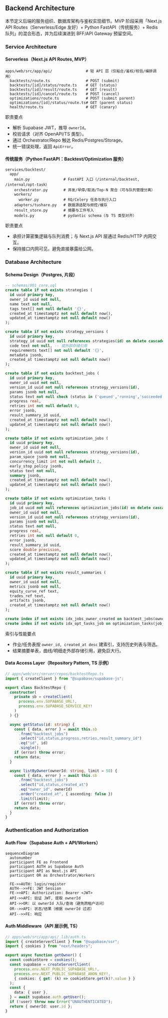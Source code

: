 ## Backend Architecture

本节定义后端的服务组织、数据库架构与鉴权实现细节。MVP 阶段采用「Next.js API Routes（Serverless/Edge 友好）+ Python FastAPI（传统服务）+ Redis 队列」的混合形态，并为后续演进到 BFF/API Gateway 预留空间。

### Service Architecture

#### Serverless（Next.js API Routes, MVP）

```text
apps/web/src/app/api/               # 轻 API 层（仅粘合/鉴权/校验/编排调用）
  backtests/route.ts                # POST (submit)
  backtests/[id]/status/route.ts    # GET (status)
  backtests/[id]/result/route.ts    # GET (result)
  backtests/[id]/cancel/route.ts    # POST (cancel)
  optimizations/route.ts            # POST (submit parent)
  optimizations/[id]/status/route.ts# GET (parent status)
  health/route.ts                   # GET (canary)
```

职责要点

- 解析 Supabase JWT，推导 `ownerId`。
- 校验请求（对齐 OpenAPI/TS 类型）。
- 通过 Orchestrator/Repo 触达 Redis/Postgres/Storage。
- 统一错误处理，返回 `ApiError`。

#### 传统服务（Python FastAPI：Backtest/Optimization 服务）

```text
services/backtest/
  app/
    main.py               # FastAPI 入口（/internal/backtest, /internal/opt-task）
    orchestrator.py       # 并发/早停/取消/Top-N 聚合（可与队列管理分离）
    workers/
      worker.py           # RQ/Celery 任务与执行入口
    adapters/tushare.py   # 数据源适配与频控/缓存
    result_store.py       # 摘要与工件写入
    models.py             # pydantic schema（与 TS 类型对齐）
```

职责要点

- 承担计算密集逻辑与队列消费；与 Next.js API 层通过 Redis/HTTP 内网交互。
- 保持接口内网可见，避免直接暴露给公网。

### Database Architecture

#### Schema Design（Postgres, 片段）

```sql
-- schemas/001_core.sql
create table if not exists strategies (
  id uuid primary key,
  owner_id uuid not null,
  name text not null,
  tags text[] not null default '{}',
  created_at timestamptz not null default now(),
  updated_at timestamptz not null default now()
);

create table if not exists strategy_versions (
  id uuid primary key,
  strategy_id uuid not null references strategies(id) on delete cascade,
  code text not null, -- 或外部存储引用
  requirements text[] not null default '{}',
  metadata jsonb,
  created_at timestamptz not null default now()
);

create table if not exists backtest_jobs (
  id uuid primary key,
  owner_id uuid not null,
  version_id uuid not null references strategy_versions(id),
  params jsonb not null,
  status text not null check (status in ('queued','running','succeeded','failed','early-stopped','canceled')),
  progress real,
  retries int not null default 0,
  error jsonb,
  result_summary_id uuid,
  created_at timestamptz not null default now(),
  updated_at timestamptz not null default now()
);

create table if not exists optimization_jobs (
  id uuid primary key,
  owner_id uuid not null,
  version_id uuid not null references strategy_versions(id),
  param_space jsonb not null,
  concurrency_limit int not null default 2,
  early_stop_policy jsonb,
  status text not null,
  summary jsonb,
  created_at timestamptz not null default now(),
  updated_at timestamptz not null default now()
);

create table if not exists optimization_tasks (
  id uuid primary key,
  job_id uuid not null references optimization_jobs(id) on delete cascade,
  owner_id uuid not null,
  version_id uuid not null references strategy_versions(id),
  params jsonb not null,
  status text not null,
  progress real,
  retries int not null default 0,
  error jsonb,
  result_summary_id uuid,
  score double precision,
  created_at timestamptz not null default now(),
  updated_at timestamptz not null default now()
);

create table if not exists result_summaries (
  id uuid primary key,
  owner_id uuid not null,
  metrics jsonb not null,
  equity_curve_ref text,
  trades_ref text,
  artifacts jsonb,
  created_at timestamptz not null default now()
);

create index if not exists idx_jobs_owner_created on backtest_jobs(owner_id, created_at desc);
create index if not exists idx_opt_tasks_job on optimization_tasks(job_id);
```

索引与性能要点

- 作业/任务表按 `owner_id, created_at desc` 建索引，支持历史列表与筛选。
- 结果摘要单表，曲线/明细走外部存储引用，避免巨大行。

#### Data Access Layer（Repository Pattern, TS 示例）

```ts
// apps/web/src/server/repos/backtestRepo.ts
import { createClient } from "@supabase/supabase-js";

export class BacktestRepo {
  constructor(
    private sb = createClient(
      process.env.SUPABASE_URL!,
      process.env.SUPABASE_SERVICE_KEY!
    )
  ) {}

  async getStatus(id: string) {
    const { data, error } = await this.sb
      .from("backtest_jobs")
      .select("id,status,progress,retries,result_summary_id")
      .eq("id", id)
      .single();
    if (error) throw error;
    return data;
  }

  async listByOwner(ownerId: string, limit = 50) {
    const { data, error } = await this.sb
      .from("backtest_jobs")
      .select("id,status,created_at")
      .eq("owner_id", ownerId)
      .order("created_at", { ascending: false })
      .limit(limit);
    if (error) throw error;
    return data;
  }
}
```

### Authentication and Authorization

#### Auth Flow（Supabase Auth + API/Workers）

```mermaid
sequenceDiagram
  autonumber
  participant FE as Frontend
  participant AUTH as Supabase Auth
  participant API as Next.js API
  participant OR as Orchestrator/Workers

  FE->>AUTH: login/register
  AUTH-->>FE: JWT Session
  FE->>API: Authorization: Bearer <JWT>
  API->>API: 验证 JWT, 提取 ownerId
  API->>OR: 以 ownerId 入队/查询（避免跨租户访问）
  OR-->>API: 状态/结果（根据 ownerId 过滤）
  API-->>FE: 响应
```

#### Auth Middleware（API 层示例, TS）

```ts
// apps/web/src/app/api/_lib/auth.ts
import { createServerClient } from "@supabase/ssr";
import { cookies } from "next/headers";

export async function getOwner() {
  const cookieStore = cookies();
  const supabase = createServerClient(
    process.env.NEXT_PUBLIC_SUPABASE_URL!,
    process.env.NEXT_PUBLIC_SUPABASE_ANON_KEY!,
    { cookies: { get: (k) => cookieStore.get(k)?.value } }
  );
  const {
    data: { user },
  } = await supabase.auth.getUser();
  if (!user) throw new Error("UNAUTHENTICATED");
  return { ownerId: user.id };
}
```
